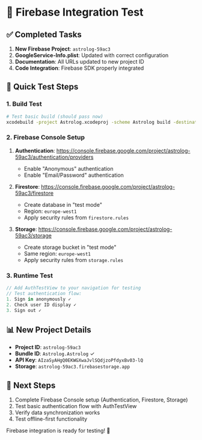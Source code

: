 # 🧪 Firebase Integration Test

## ✅ Completed Tasks

1. **New Firebase Project**: `astrolog-59ac3`
2. **GoogleService-Info.plist**: Updated with correct configuration
3. **Documentation**: All URLs updated to new project ID
4. **Code Integration**: Firebase SDK properly integrated

## 🚀 Quick Test Steps

### 1. Build Test
```bash
# Test basic build (should pass now)
xcodebuild -project Astrolog.xcodeproj -scheme Astrolog build -destination 'platform=iOS Simulator,name=iPhone SE (3rd generation)'
```

### 2. Firebase Console Setup
1. **Authentication**: https://console.firebase.google.com/project/astrolog-59ac3/authentication/providers
   - Enable "Anonymous" authentication
   - Enable "Email/Password" authentication

2. **Firestore**: https://console.firebase.google.com/project/astrolog-59ac3/firestore
   - Create database in "test mode"
   - Region: `europe-west1`
   - Apply security rules from `firestore.rules`

3. **Storage**: https://console.firebase.google.com/project/astrolog-59ac3/storage
   - Create storage bucket in "test mode"
   - Same region: `europe-west1`
   - Apply security rules from `storage.rules`

### 3. Runtime Test
```swift
// Add AuthTestView to your navigation for testing
// Test authentication flow:
1. Sign in anonymously ✓
2. Check user ID display ✓
3. Sign out ✓
```

## 📊 New Project Details

- **Project ID**: `astrolog-59ac3`
- **Bundle ID**: `Astrolog.Astrolog` ✓
- **API Key**: `AIzaSyAHgQ0EKWGXwaJvlSQdjzoPfdyxBv03-lQ`
- **Storage**: `astrolog-59ac3.firebasestorage.app`

## 🎯 Next Steps

1. Complete Firebase Console setup (Authentication, Firestore, Storage)
2. Test basic authentication flow with AuthTestView
3. Verify data synchronization works
4. Test offline-first functionality

Firebase integration is ready for testing! 🚀